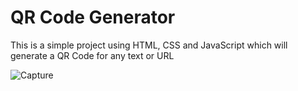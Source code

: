 # QR Code Generator
This is a simple project using HTML, CSS and JavaScript which will generate a QR Code  for any text or URL

![Capture](https://github.com/anushome09/QR-Code-Generator/assets/155166649/ece3e0bd-6975-4c9b-93ab-c472b0d92b74)
